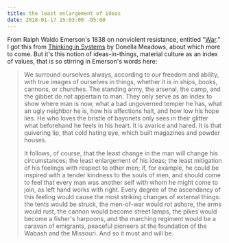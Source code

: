 ```yaml
---
title: the least enlargement of ideas
date: 2018-01-17 15:03:00 -05:00
---
```


From Ralph Waldo Emerson's 1838 on nonviolent resistance, entitled "[War](http://www.nonresistance.org/docs_pdf/Emerson_on_War.pdf)." I got this from [Thinking in Systems](https://www.chelseagreen.com/thinking-in-systems) by Donella Meadows, about which more to come. But it's this notion of ideas-in-things, material culture as an index of values, that is so stirring in Emerson's words here:

>We surround ourselves always, according to our freedom and ability, with true images of ourselves in things, whether it is in ships, books, cannons, or churches. The standing army, the arsenal, the camp, and the gibbet do not appertain to man. They only serve as an index to show where man is now, what a bad ungoverned temper he has, what an ugly neighbor he is, how his affections halt, and how low his hope lies. He who loves the bristle of bayonets only sees in their glitter what beforehand he feels in his heart. It is avarice and hared. It is that quivering lip, that cold hating eye, which built magazines and powder houses.
>
>It follows, of course, that the least change in the man will change his circumstances; the least enlargement of his ideas; the least mitigation of his feelings with respect to other men; if, for example, he could be inspired with a tender kindness to the souls of men, and should come to feel that every man was another self with whom he might come to join, as left hand works with right. Every degree of the ascendancy of this feeling would cause the most striking changes of external things: the tents would be struck, the men-of-war would rot ashore, the arms would rust, the cannon would become street lamps, the pikes would become a fisher's harpoons, and the marching regiment would be a caravan of emigrants, peaceful pioneers at the foundation of the Wabash and the Missouri. And so it must and will be. 